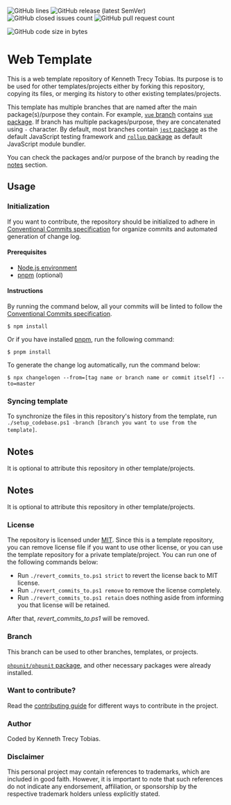 <!-- [![Web Front-end Tests](https://img.shields.io/github/actions/workflow/status/KennethTrecy/web_template/front-end.yml?style=for-the-badge)](https://github.com/KennethTrecy/web_template/actions/workflows/:workflow-filename.yml) -->
![GitHub lines](https://img.shields.io/github/license/KennethTrecy/web_template?style=for-the-badge)
![GitHub release (latest SemVer)](https://img.shields.io/github/v/release/KennethTrecy/web_template?style=for-the-badge&display_name=tag&sort=semver)
![GitHub closed issues count](https://img.shields.io/github/issues-closed/KennethTrecy/web_template?style=for-the-badge)
![GitHub pull request count](https://img.shields.io/github/issues-pr-closed/KennethTrecy/web_template?style=for-the-badge)
<!-- ![Commits since latest version](https://img.shields.io/github/commits-since/KennethTrecy/web_template/latest?style=for-the-badge) -->
![GitHub code size in bytes](https://img.shields.io/github/repo-size/KennethTrecy/web_template?style=for-the-badge)

# Web Template
This is a web template repository of Kenneth Trecy Tobias. Its purpose is to be used for other
templates/projects either by forking this repository, copying its files, or merging its history to
other existing templates/projects.

This template has multiple branches that are named after the main package(s)/purpose they contain.
For example, [`vue` branch] contains [`vue` package]. If branch has multiple packages/purpose, they
are concatenated using `-` character. By default, most branches contain [`jest` package] as the
default JavaScript testing framework and [`rollup` package] as default JavaScript module bundler.

You can check the packages and/or purpose of the branch by reading the [notes] section.

<!--
The `origin` section may be used to indicate where the project (that is using this template) came
from or based from.

## Origin
Some parts of the repository was based from [`plugin`] branch of [Web Template].

The template is specialize for [Laravel package development].

-->

## Usage

### Initialization
If you want to contribute, the repository should be initialized to adhere in [Conventional Commits
specification] for organize commits and automated generation of change log.

#### Prerequisites
- [Node.js environment]
- [pnpm] (optional)

#### Instructions
By running the command below, all your commits will be linted to follow the [Conventional Commits
specification].
```
$ npm install
```

Or if you have installed [pnpm], run the following command:
```
$ pnpm install
```

To generate the change log automatically, run the command below:
```
$ npx changelogen --from=[tag name or branch name or commit itself] --to=master
```

### Syncing template
To synchronize the files in this repository's history from the
template, run `./setup_codebase.ps1 -branch [branch you want to use from the template]`.

## Notes
It is optional to attribute this repository in other template/projects.

## Notes
It is optional to attribute this repository in other template/projects.

### License
The repository is licensed under [MIT]. Since this is a template repository, you can remove
license file if you want to use other license, or you can use the template repository for a private
template/project. You can run one of the following commands below:
- Run `./revert_commits_to.ps1 strict` to revert the license back to MIT license.
- Run `./revert_commits_to.ps1 remove` to remove the license completely.
- Run `./revert_commits_to.ps1 retain` does nothing aside from informing you that license will be
  retained.

After that, *revert_commits_to.ps1* will be removed.

### Branch
This branch can be used to other branches, templates, or projects.

[`phpunit/phpunit` package], and other necessary packages were already installed.

### Want to contribute?
Read the [contributing guide] for different ways to contribute in the project.

### Author
Coded by Kenneth Trecy Tobias.

### Disclaimer
This personal project may contain references to trademarks, which are included in good faith. However, it is important to note that such references do not indicate any endorsement, affiliation, or sponsorship by the respective trademark holders unless explicitly stated.

<!--

[`plugin`]: https://github.com/KennethTrecy/web_template/tree/plugin
[Web Template]: http://github.com/KennethTrecy/web_template

-->

[notes]: #notes
[`vue` branch]: https://github.com/KennethTrecy/web_template/tree/vue
[`vue` package]: https://www.npmjs.com/package/vue
[`rollup` package]: https://www.npmjs.com/package/rollup
[`jest` package]: https://www.npmjs.com/package/jest
[`phpunit/phpunit` package]: https://packagist.org/packages/phpunit/phpunit
[Laravel package development]: https://laravel.com/docs/10.x/packages
[MIT]: https://github.com/KennethTrecy/web_template/blob/master/LICENSE
[Node.js environment]: https://nodejs.org/en/
[pnpm]: https://pnpm.io/installation
[Conventional Commits specification]: https://www.conventionalcommits.org/en/v1.0.0/
[contributing guide]: ./CONTRIBUTING.md
